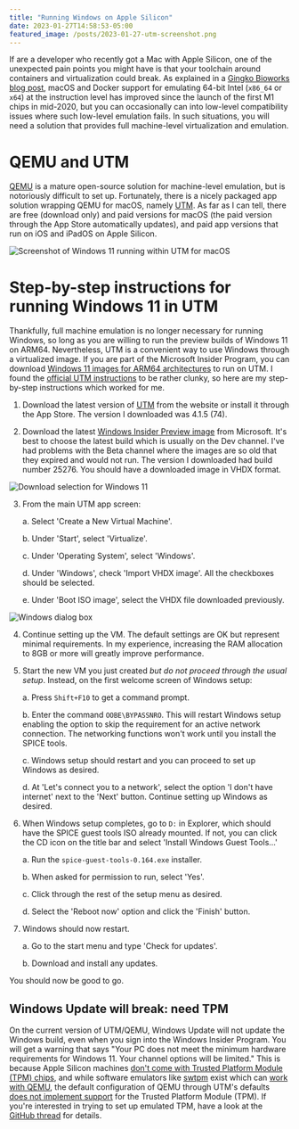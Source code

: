 ```yaml
---
title: "Running Windows on Apple Silicon"
date: 2023-01-27T14:58:53-05:00
featured_image: /posts/2023-01-27-utm-screenshot.png
---
```


If are a developer who recently got a Mac with Apple Silicon, one of the unexpected pain points you might have is that your toolchain around containers and virtualization could break. As explained in a [Gingko Bioworks blog post][gingko], macOS and Docker support for emulating 64-bit Intel (`x86_64` or `x64`) at the instruction level has improved since the launch of the first M1 chips in mid-2020, but you can occasionally can into low-level compatibility issues where such low-level emulation fails. In such situations, you will need a solution that provides full machine-level virtualization and emulation.

# QEMU and UTM

[QEMU] is a mature open-source solution for machine-level emulation, but is notoriously difficult to set up.
Fortunately, there is a nicely packaged app solution wrapping QEMU for macOS, namely [UTM]. As far as I can tell, there are free (download only) and paid versions for macOS (the paid version through the App Store automatically updates), and paid app versions that run on iOS and iPadOS on Apple Silicon.

![Screenshot of Windows 11 running within UTM for macOS](/posts/2023-01-27-utm-screenshot.png)

# Step-by-step instructions for running Windows 11 in UTM

Thankfully, full machine emulation is no longer necessary for running Windows, so long as you are willing to run the preview builds of Windows 11 on ARM64.
Nevertheless, UTM is a convenient way to use Windows through a virtualized image.
If you are part of the Microsoft Insider Program, you can download [Windows 11 images for ARM64 architectures][winonarm] to run on UTM.
I found the [official UTM instructions][utmwindoc] to be rather clunky, so here are my step-by-step instructions which worked for me.

1. Download the latest version of [UTM] from the website or install it through the App Store.
The version I downloaded was 4.1.5 (74).

2. Download the latest [Windows Insider Preview image][win11dl] from Microsoft.
It's best to choose the latest build which is usually on the Dev channel.
I've had problems with the Beta channel where the images are so old that they expired and would not run.
The version I downloaded had build number 25276.
You should have a downloaded image in VHDX format.

![Download selection for Windows 11](/posts/2023-01-27-utm-downloadwin11.png)

3. From the main UTM app screen:

    a. Select 'Create a New Virtual Machine'.

    b. Under 'Start', select 'Virtualize'.

    c. Under 'Operating System', select 'Windows'.

    d. Under 'Windows', check 'Import VHDX image'. All the checkboxes should be selected.

    e. Under 'Boot ISO image', select the VHDX file downloaded previously.

![Windows dialog box](/posts/2023-01-27-utm-windows.png)

4. Continue setting up the VM. The default settings are OK but represent minimal requirements.
In my experience, increasing the RAM allocation to 8GB or more will greatly improve performance.

5. Start the new VM you just created *but do not proceed through the usual setup*.
Instead, on the first welcome screen of Windows setup:

    a.  Press `Shift+F10` to get a command prompt.

    b.  Enter the command `OOBE\BYPASSNRO`. This will restart Windows setup enabling the option to skip the requirement for an active network connection. The networking functions won't work until you install the SPICE tools.

    c. Windows setup should restart and you can proceed to set up Windows as desired.
    
    d. At 'Let's connect you to a network', select the option 'I don't have internet' next to the 'Next' button.
    Continue setting up Windows as desired.

6. When Windows setup completes, go to `D:` in Explorer, which should have the SPICE guest tools ISO already mounted. If not, you can click the CD icon on the title bar and select 'Install Windows Guest Tools...'

    a. Run the `spice-guest-tools-0.164.exe` installer.
    
    b. When asked for permission to run, select 'Yes'.
    
    c. Click through the rest of the setup menu as desired.

    d. Select the 'Reboot now' option and click the 'Finish' button.

7. Windows should now restart.

    a. Go to the start menu and type 'Check for updates'.

    b. Download and install any updates.

You should now be good to go.



## Windows Update will break: need TPM

On the current version of UTM/QEMU, Windows Update will not update the Windows build, even when you sign into the Windows Insider Program.
You will get a warning that says "Your PC does not meet the minimum hardware requirements for Windows 11. Your channel options will be limited."
This is because Apple Silicon machines [don't come with Trusted Platform Module (TPM) chips][discussion],
and while software emulators like [swtpm][swtpm] exist which can [work with QEMU][swtpm-blog],
the default configuration of QEMU through UTM's defaults [does not implement support][utm-gh] for the Trusted Platform Module (TPM).
If you're interested in trying to set up emulated TPM, have a look at the [GitHub thread][utm-gh] for details.

[gingko]: https://www.ginkgobioworks.com/2022/07/19/using-docker-on-apple-silicon
[QEMU]: https://qemu.org
[UTM]: https://mac.getutm.app
[winonarm]: http://aka.ms/winonarm
[win11dl]: https://www.microsoft.com/en-us/software-download/windowsinsiderpreviewARM64
[discussion]: https://discussions.apple.com/thread/253640878
[utm-gh]: https://github.com/utmapp/UTM/issues/3082
[swtpm]: https://github.com/stefanberger/swtpm
[swtpm-blog]: https://tpm2-software.github.io/2020/10/19/TPM2-Device-Emulation-With-QEMU.html
[utmwindoc]: https://docs.getutm.app/guides/windows
